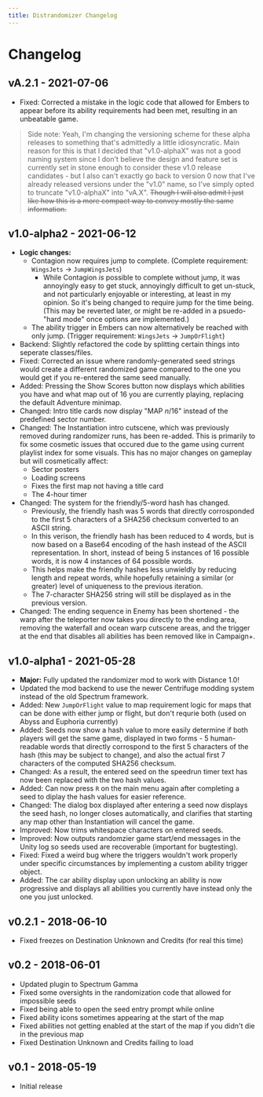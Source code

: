 ```yaml
---
title: Distrandomizer Changelog
---
```

# Changelog
## vA.2.1 - 2021-07-06
* Fixed: Corrected a mistake in the logic code that allowed for Embers to appear before its ability requirements had been met, resulting in an unbeatable game.

> Side note: Yeah, I'm changing the versioning scheme for these alpha releases to something that's admittedly a little idiosyncratic. Main reason for this is that I decided that "v1.0-alphaX" was not a good naming system since I don't believe the design and feature set is currently set in stone enough to consider these v1.0 release candidates - but I also can't exactly go back to version 0 now that I've already released versions under the "v1.0" name, so I've simply opted to truncate "v1.0-alphaX" into "vA.X". ~~Though I will also admit I just like how this is a more compact way to convey mostly the same information.~~

## v1.0-alpha2 - 2021-06-12
* **Logic changes:**
  * Contagion now requires jump to complete. (Complete requirement: `WingsJets` → `JumpWingsJets`)
    * While Contagion *is* possible to complete without jump, it was annoyingly easy to get stuck, annoyingly difficult to get un-stuck, and not particularly enjoyable or interesting, at least in my opinion. So it's being changed to require jump for the time being. (This may be reverted later, or might be re-added in a psuedo-"hard mode" once options are implemented.)
  * The ability trigger in Embers can now alternatively be reached with only jump. (Trigger requirement: `WingsJets` → `JumpOrFlight`)
* Backend: Slightly refactored the code by splitting certain things into seperate classes/files.
* Fixed: Corrected an issue where randomly-generated seed strings would create a different randomized game compared to the one you would get if you re-entered the same seed manually.
* Added: Pressing the Show Scores button now displays which abilities you have and what map out of 16 you are currently playing, replacing the default Adventure minimap.
* Changed: Intro title cards now display "MAP *n*/16" instead of the predefined sector number.
* Changed: The Instantiation intro cutscene, which was previously removed during randomizer runs, has been re-added. This is primarily to fix some cosmetic issues that occured due to the game using current playlist index for some visuals. This has no major changes on gameplay but will cosmetically affect:
  * Sector posters
  * Loading screens
  * Fixes the first map not having a title card
  * The 4-hour timer
* Changed: The system for the friendly/5-word hash has changed.
  * Previously, the friendly hash was 5 words that directly corrosponded to the first 5 characters of a SHA256 checksum converted to an ASCII string.
  * In this verison, the friendly hash has been reduced to 4 words, but is now based on a Base64 encoding of the hash instead of the ASCII representation. In short, instead of being 5 instances of 16 possible words, it is now 4 instances of 64 possible words.
  * This helps make the friendly hashes less unwieldly by reducing length and repeat words, while hopefully retaining a similar (or greater) level of uniqueness to the previous iteration. 
  * The 7-character SHA256 string will still be displayed as in the previous version.
* Changed: The ending sequence in Enemy has been shortened - the warp after the teleporter now takes you directly to the ending area, removing the waterfall and ocean warp cutscene areas, and the trigger at the end that disables all abilities has been removed like in Campaign+. 

## v1.0-alpha1 - 2021-05-28
* **Major:** Fully updated the randomizer mod to work with Distance 1.0!
* Updated the mod backend to use the newer Centrifuge modding system instead of the old
Spectrum framework.
* Added: New `JumpOrFlight` value to map requirement logic for maps that can be done with either jump or flight, but don't requrie both
  (used on Abyss and Euphoria currently)
* Added: Seeds now show a hash value to more easily determine if both players will get the same game, displayed in two forms - 5 human-readable words that directly corrospond to the first 5 characters of the hash (this may be subject to change), and also the actual first 7 characters of the computed SHA256 checksum.
* Changed: As a result, the entered seed on the speedrun timer text has now been replaced with the two hash values.
* Added: Can now press `R` on the main menu again after completing a seed to diplay the hash values for easier reference.
* Changed: The dialog box displayed after entering a seed now displays the seed hash, no longer closes automatically, and clarifies that
  starting any map other than Instantiation will cancel the game.
* Improved: Now trims whitespace characters on entered seeds.
* Improved: Now outputs randomzier game start/end messages in the Unity log so seeds used are recoverable (important for bugtesting).
* Fixed: Fixed a weird bug where the triggers wouldn't work properly under specific circumstances by implementing a custom ability trigger object.
* Added: The car ability display upon unlocking an ability is now progressive and displays all abilities you currently have instead only the one you just unlocked.

## v0.2.1 - 2018-06-10
* Fixed freezes on Destination Unknown and Credits (for real this time)

## v0.2 - 2018-06-01
* Updated plugin to Spectrum Gamma
* Fixed some oversights in the randomization code that allowed for impossible seeds
* Fixed being able to open the seed entry prompt while online
* Fixed ability icons sometimes appearing at the start of the map
* Fixed abilities not getting enabled at the start of the map if you didn't die in the previous map
* Fixed Destination Unknown and Credits failing to load

## v0.1 - 2018-05-19
* Initial release